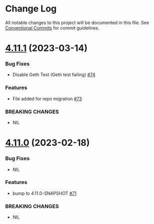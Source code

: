 # Change Log

All notable changes to this project will be documented in this file.
See [Conventional Commits](https://conventionalcommits.org) for commit guidelines.

# [4.11.1](https://github.com/web3j/web3j-unit/releases/tag/v4.11.1) (2023-03-14)

### Bug Fixes

* Disable Geth Test (Geth test failing) [#74](https://github.com/web3j/web3j-unit/pull/74)

### Features

* File added for repo migration [#73](https://github.com/web3j/web3j-unit/pull/73)

### BREAKING CHANGES

* NIL


# [4.11.0](https://github.com/web3j/web3j-unit/releases/tag/v4.11.0) (2023-02-18)

### Bug Fixes

* NIL

### Features

* bump to 4.11.0-SNAPSHOT [#71](https://github.com/web3j/web3j-unit/pull/71)

### BREAKING CHANGES

* NIL